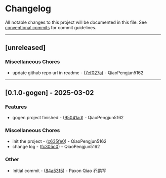 # Changelog

All notable changes to this project will be documented in this file. See [conventional commits](https://www.conventionalcommits.org/) for commit guidelines.

---
## [unreleased]

### Miscellaneous Chores

- update github repo url in readme - ([7ef027a](https://github.com/qiaopengjun5162/gogen/commit/7ef027ae8208d6330293372cf2fe85ceaa455750)) - QiaoPengjun5162

---
## [0.1.0-gogen] - 2025-03-02

### Features

- gogen project finished - ([95041ad](https://github.com/qiaopengjun5162/gogen/commit/95041adb4bb0dbae7520dc9e799c38342af0df21)) - QiaoPengjun5162

### Miscellaneous Chores

- init the project - ([c635fe0](https://github.com/qiaopengjun5162/gogen/commit/c635fe0c0a0f67059df7ddd702d5e06fda9ec8c9)) - QiaoPengjun5162
- change log - ([fc305c0](https://github.com/qiaopengjun5162/gogen/commit/fc305c091a512cee0be151df5cb14e972b7ce267)) - QiaoPengjun5162

### Other

- Initial commit - ([84a53f5](https://github.com/qiaopengjun5162/gogen/commit/84a53f5d981f8eed7abc41be8f88b2cdabf3aeae)) - Paxon Qiao 乔鹏军

<!-- generated by git-cliff -->
